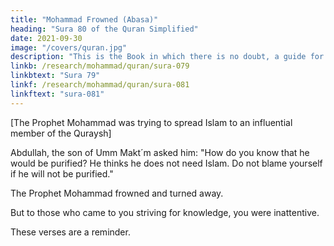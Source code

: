```yaml
---
title: "Mohammad Frowned (Abasa)"
heading: "Sura 80 of the Quran Simplified"
date: 2021-09-30
image: "/covers/quran.jpg"
description: "This is the Book in which there is no doubt, a guide for the righteous."
linkb: /research/mohammad/quran/sura-079
linkbtext: "Sura 79"
linkf: /research/mohammad/quran/sura-081
linkftext: "sura-081"
---
```



[The Prophet Mohammad was trying to spread Islam to an influential member of the Quraysh]

Abdullah, the son of Umm Makt´m asked him: "How do you know that he would be purified? He thinks he does not need Islam. Do not blame yourself if he will not be purified."

The Prophet Mohammad frowned and turned away.

But to those who came to you striving for knowledge, you were inattentive. 

These verses are a reminder. 

<!-- 12. So whoever wills may remember it. 1729
13. [It is recorded] in honored sheets,
14. Exalted and purified,
15. [Carried] by the hands of messenger-angels,
16. Noble and dutiful. -->


<!-- 17. Destroyed [i.e., cursed] is man; 1730 how disbelieving is he.
1724 ÔAbasa: He Frowned.
1725ÔAbdullŒh, the son of Umm Makt´m.
1726As a result of what he learns from you.
1727i.e., without need of faith or need of AllŒh (subúŒnahu wa taÔŒlŒ). Here
it is in reference to a certain influential member of the Quraysh whom
the Prophet (  ) had hoped to bring to IslŒm.
1728The Prophet (  ) was responsible only for conveying the message, not
for ultimate guidance.
1729The revelation. Or "Him," i.e., AllŒh (subúŒnahu wa taÔŒlŒ).
1730i.e., those who deny AllŒh's message.
617S´rah 80 – ÔAbasa
JuzÕ 30
18. From what thing [i.e., substance] did He create him?
19. From a sperm-drop He created him and destined for him; 1731
20. Then He eased the way for him; 1732
21. Then He causes his death and provides a grave for him. 1733
22. Then when He wills, He will resurrect him.
23. No! He [i.e., man] has not yet accomplished what He
commanded him.
24. Then let mankind look at his food –
25. How We poured down water in torrents,
26. Then We broke open the earth, splitting [it with sprouts],
27. And caused to grow within it grain
28. And grapes and herbage
29. And olive and palm trees
30. And gardens of dense shrubbery
31. And fruit and grass –
32. [As] enjoyment [i.e., provision] for you and your grazing
livestock.
33. But when there comes the Deafening Blast 1734
34. On the Day a man will flee from his brother
35. And his mother and his father
36. And his wife and his children,
37. For every man, that Day, will be a matter adequate for him. 1735
1731His proportions, provisions, life span, etc.
1732Into this world (i.e., his birth). It may also refer to life itself, which has
been made easier by AllŒh's guidance.
1733To conceal his decaying body.
1734The piercing blast of the Horn which signals resurrection. A§-êŒkhkhah
is also a name for the Day of Resurrection.
1735i.e., to occupy him. He will be concerned only with himself, thus forgetting
all others.
618S´rah 80 – ÔAbasa
JuzÕ 30
38. [Some] faces, that Day, will be bright –
39. Laughing, rejoicing at good news.
40. And [other] faces, that Day, will have upon them dust.
41. Blackness will cover them.
42. Those are the disbelievers, the wicked ones. -->